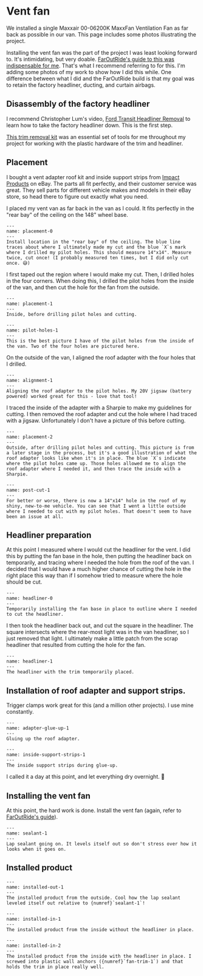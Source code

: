 # Vent fan

We installed a single Maxxair 00-06200K MaxxFan Ventilation Fan as far back as possible in our van. This page includes some photos illustrating the project.

Installing the vent fan was the part of the project I was least looking forward to. It's intimidating, but very doable. [FarOutRide's guide to this was indispensable for me](https://faroutride.com/fan-installation/). That's what I recommend referring to for this. I'm adding some photos of my work to show how I did this while. One difference between what I did and the FarOutRide build is that my goal was to retain the factory headliner, ducting, and curtain airbags.

## Disassembly of the factory headliner

I recommend Christopher Lum's video, [Ford Transit Headliner Removal](https://www.youtube.com/watch?v=AHj7PQ4SD3w) to learn how to take the factory headliner down. This is the first step.

[This trim removal kit](https://amzn.to/3mfrUHW) was an essential set of tools for me throughout my project for working with the plastic hardware of the trim and headliner.

## Placement

I bought a vent adapter roof kit and inside support strips from [Impact Products](https://www.ebay.com/usr/impactproducts) on eBay. The parts all fit perfectly, and their customer service was great. They sell parts for different vehicle makes and models in their eBay store, so head there to figure out exactly what you need.

I placed my vent van as far back in the van as I could. It fits perfectly in the "rear bay" of the ceiling on the 148" wheel base.

```{figure} images/vent-fan/placement-0.jpeg
---
name: placement-0
---
Install location in the "rear bay" of the ceiling. The blue line traces about where I ultimately made my cut and the blue `X`s mark where I drilled my pilot holes. This should measure 14"x14". Measure twice, cut once! (I probably measured ten times, but I did only cut once. 😅)
```

I first taped out the region where I would make my cut. Then, I drilled holes in the four corners. When doing this, I drilled the pilot holes from the inside of the van, and then cut the hole for the fan from the outside.

```{figure} images/vent-fan/placement-1.jpeg
---
name: placement-1
---
Inside, before drilling pilot holes and cutting.
```

```{figure} images/vent-fan/pilot-holes-1.jpeg
---
name: pilot-holes-1
---
This is the best picture I have of the pilot holes from the inside of the van. Two of the four holes are pictured here.
```

On the outside of the van, I aligned the roof adapter with the four holes that I drilled.

```{figure} images/vent-fan/alignment-1.jpeg
---
name: alignment-1
---
Aligning the roof adapter to the pilot holes. My 20V jigsaw (battery powered) worked great for this - love that tool!
```

I traced the inside of the adapter with a Sharpie to make my guidelines for cutting. I then removed the roof adapter and cut the hole where I had traced with a jigsaw. Unfortunately I don't have a picture of this before cutting.

```{figure} images/vent-fan/placement-2.jpeg
---
name: placement-2
---
Outside, after drilling pilot holes and cutting. This picture is from a later stage in the process, but it's a good illustration of what the roof adapter looks like when it's in place. The blue `X`s indicate where the pilot holes came up. Those holes allowed me to align the roof adapter where I needed it, and then trace the inside with a Sharpie.
```

```{figure} images/vent-fan/post-cut-1.jpeg
---
name: post-cut-1
---
For better or worse, there is now a 14"x14" hole in the roof of my shiny, new-to-me vehicle. You can see that I went a little outside where I needed to cut with my pilot holes. That doesn't seem to have been an issue at all.
```

## Headliner preparation

At this point I measured where I would cut the headliner for the vent. I did this by putting the fan base in the hole, then putting the headliner back on temporarily, and tracing where I needed the hole from the roof of the van. I decided that I would have a much higher chance of cutting the hole in the right place this way than if I somehow tried to measure where the hole should be cut.

```{figure} images/vent-fan/headliner-0.jpeg
---
name: headliner-0
---
Temporarily installing the fan base in place to outline where I needed to cut the headliner.
```

I then took the headliner back out, and cut the square in the headliner. The square intersects where the rear-most light was in the van headliner, so I just removed that light. I ultimately make a little patch from the scrap headliner that resulted from cutting the hole for the fan.

```{figure} images/vent-fan/headliner-1.jpeg
---
name: headliner-1
---
The headliner with the trim temporarily placed.
```

## Installation of roof adapter and support strips.

Trigger clamps work great for this (and a million other projects). I use mine constantly.

```{figure} images/vent-fan/adapter-glue-up-1.jpeg
---
name: adapter-glue-up-1
---
Gluing up the roof adapter.
```

```{figure} images/vent-fan/inside-support-strips-1.jpeg
---
name: inside-support-strips-1
---
The inside support strips during glue-up.
```

I called it a day at this point, and let everything dry overnight. 🌙

## Installing the vent fan

At this point, the hard work is done. Install the vent fan (again, refer to [FarOutRide's guide](https://faroutride.com/fan-installation/)).

```{figure} images/vent-fan/sealant-1.jpeg
---
name: sealant-1
---
Lap sealant going on. It levels itself out so don't stress over how it looks when it goes on.
```

## Installed product

```{figure} images/vent-fan/installed-out-1.jpeg
---
name: installed-out-1
---
The installed product from the outside. Cool how the lap sealant leveled itself out relative to {numref}`sealant-1`!
```

```{figure} images/vent-fan/installed-in-1.jpeg
---
name: installed-in-1
---
The installed product from the inside without the headliner in place.
```

```{figure} images/vent-fan/installed-in-2.jpeg
---
name: installed-in-2
---
The installed product from the inside with the headliner in place. I screwed into plastic wall anchors ({numref}`fan-trim-1`) and that holds the trim in place really well.
```
